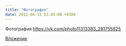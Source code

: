 ```yaml
---
title: "Фотография"
date: 2012-04-11 12:43:00 +0300
---
```


Фотография
https://vk.com/photo11313383_281755825

[Вложение](https://vk.com/photo11313383_281755825)
